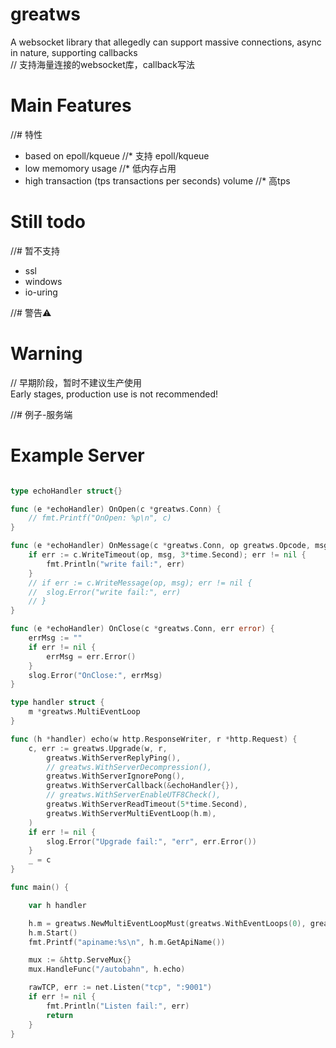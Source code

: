 # greatws
A websocket library that allegedly can support massive connections, async in nature, supporting callbacks  
// 支持海量连接的websocket库，callback写法

# Main Features
//# 特性  
* based on epoll/kqueue
//* 支持 epoll/kqueue  
* low memomory usage
//* 低内存占用  
* high transaction (tps transactions per seconds) volume
//* 高tps  

# Still todo    
//# 暂不支持  
* ssl
* windows
* io-uring

//# 警告⚠️  
# Warning  
// 早期阶段，暂时不建议生产使用  
Early stages, production use is not recommended!

//# 例子-服务端  
# Example Server
```go

type echoHandler struct{}

func (e *echoHandler) OnOpen(c *greatws.Conn) {
	// fmt.Printf("OnOpen: %p\n", c)
}

func (e *echoHandler) OnMessage(c *greatws.Conn, op greatws.Opcode, msg []byte) {
	if err := c.WriteTimeout(op, msg, 3*time.Second); err != nil {
		fmt.Println("write fail:", err)
	}
	// if err := c.WriteMessage(op, msg); err != nil {
	// 	slog.Error("write fail:", err)
	// }
}

func (e *echoHandler) OnClose(c *greatws.Conn, err error) {
	errMsg := ""
	if err != nil {
		errMsg = err.Error()
	}
	slog.Error("OnClose:", errMsg)
}

type handler struct {
	m *greatws.MultiEventLoop
}

func (h *handler) echo(w http.ResponseWriter, r *http.Request) {
	c, err := greatws.Upgrade(w, r,
		greatws.WithServerReplyPing(),
		// greatws.WithServerDecompression(),
		greatws.WithServerIgnorePong(),
		greatws.WithServerCallback(&echoHandler{}),
		// greatws.WithServerEnableUTF8Check(),
		greatws.WithServerReadTimeout(5*time.Second),
		greatws.WithServerMultiEventLoop(h.m),
	)
	if err != nil {
		slog.Error("Upgrade fail:", "err", err.Error())
	}
	_ = c
}

func main() {

	var h handler

	h.m = greatws.NewMultiEventLoopMust(greatws.WithEventLoops(0), greatws.WithMaxEventNum(1000), greatws.WithLogLevel(slog.LevelError)) // epoll, kqueue
	h.m.Start()
	fmt.Printf("apiname:%s\n", h.m.GetApiName())

	mux := &http.ServeMux{}
	mux.HandleFunc("/autobahn", h.echo)

	rawTCP, err := net.Listen("tcp", ":9001")
	if err != nil {
		fmt.Println("Listen fail:", err)
		return
	}
}
```
